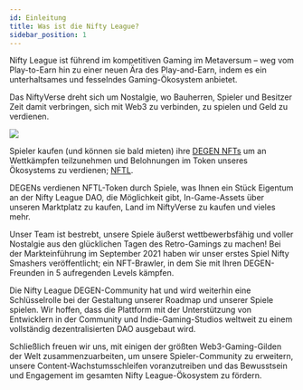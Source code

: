 ```yaml
---
id: Einleitung
title: Was ist die Nifty League?
sidebar_position: 1
---
```


Nifty League ist führend im kompetitiven Gaming im Metaversum – weg vom Play-to-Earn hin zu einer neuen Ära des Play-and-Earn, indem es ein unterhaltsames und fesselndes Gaming-Ökosystem anbietet.

Das NiftyVerse dreht sich um Nostalgie, wo Bauherren, Spieler und Besitzer Zeit damit verbringen, sich mit Web3 zu verbinden, zu spielen und Geld zu verdienen.

![](/img/story.gif)

Spieler kaufen (und können sie bald mieten) ihre [DEGEN NFTs](https://opensea.io/collection/niftydegen) um an Wettkämpfen teilzunehmen und Belohnungen im Token unseres Ökosystems zu verdienen; [NFTL](https://www.coingecko.com/en/coins/nifty-league).

DEGENs verdienen NFTL-Token durch Spiele, was Ihnen ein Stück Eigentum an der Nifty League DAO, die Möglichkeit gibt, In-Game-Assets über unseren Marktplatz zu kaufen, Land im NiftyVerse zu kaufen und vieles mehr.

Unser Team ist bestrebt, unsere Spiele äußerst wettbewerbsfähig und voller Nostalgie aus den glücklichen Tagen des Retro-Gamings zu machen! Bei der Markteinführung im September 2021 haben wir unser erstes Spiel Nifty Smashers veröffentlicht; ein NFT-Brawler, in dem Sie mit Ihren DEGEN-Freunden in 5 aufregenden Levels kämpfen.

Die Nifty League DEGEN-Community hat und wird weiterhin eine Schlüsselrolle bei der Gestaltung unserer Roadmap und unserer Spiele spielen. Wir hoffen, dass die Plattform mit der Unterstützung von Entwicklern in der Community und Indie-Gaming-Studios weltweit zu einem vollständig dezentralisierten DAO ausgebaut wird.

Schließlich freuen wir uns, mit einigen der größten Web3-Gaming-Gilden der Welt zusammenzuarbeiten, um unsere Spieler-Community zu erweitern, unsere Content-Wachstumsschleifen voranzutreiben und das Bewusstsein und Engagement im gesamten Nifty League-Ökosystem zu fördern.
